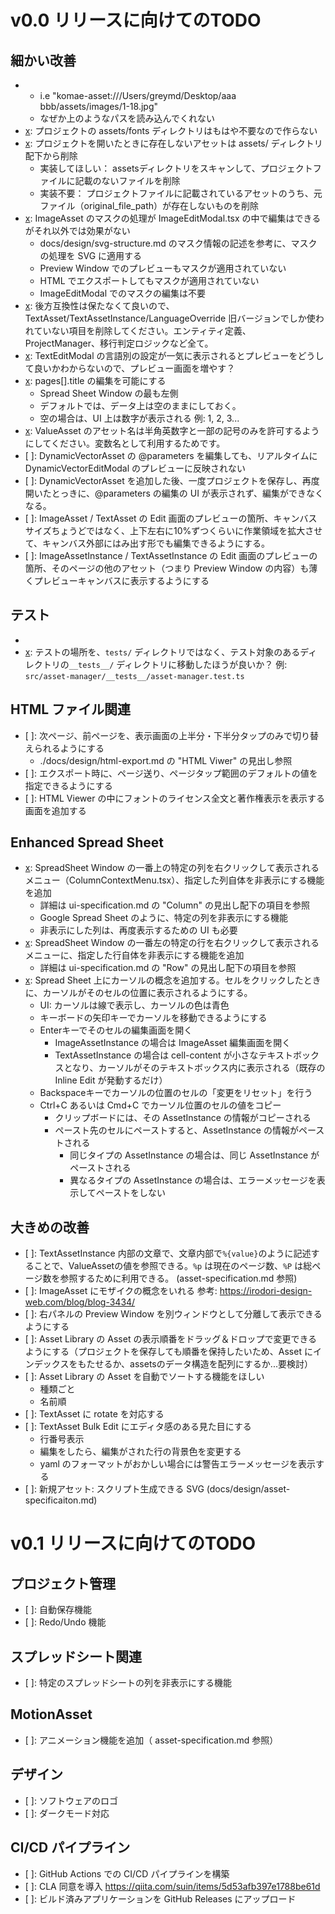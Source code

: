 # v0.0 リリースに向けてのTODO

## 細かい改善
- [x]: プロジェクト名に空白が含まれるとアセットが正常に読み込まれない。
  - i.e "komae-asset:///Users/greymd/Desktop/aaa bbb/assets/images/1-18.jpg"
  - なぜか上のようなパスを読み込んでくれない
- [x]: プロジェクトの assets/fonts ディレクトリはもはや不要なので作らない
- [x]: プロジェクトを開いたときに存在しないアセットは assets/ ディレクトリ配下から削除
  - 実装してほしい： assetsディレクトリをスキャンして、プロジェクトファイルに記載のないファイルを削除
  - 実装不要： プロジェクトファイルに記載されているアセットのうち、元ファイル（original_file_path）が存在しないものを削除
- [x]: ImageAsset のマスクの処理が ImageEditModal.tsx の中で編集はできるがそれ以外では効果がない
  - docs/design/svg-structure.md のマスク情報の記述を参考に、マスクの処理を SVG に適用する
  - Preview Window でのプレビューもマスクが適用されていない
  - HTML でエクスポートしてもマスクが適用されていない
  - ImageEditModal でのマスクの編集は不要
- [x]: 後方互換性は保たなくて良いので、TextAsset/TextAssetInstance/LanguageOverride 旧バージョンでしか使われていない項目を削除してください。エンティティ定義、ProjectManager、移行判定ロジックなど全て。
- [x]: TextEditModal の言語別の設定が一気に表示されるとプレビューをどうして良いかわからないので、プレビュー画面を増やす？
- [x]: pages[].title の編集を可能にする
  - Spread Sheet Window の最も左側
  - デフォルトでは、データ上は空のままにしておく。
  - 空の場合は、UI 上は数字が表示される 例: 1, 2, 3...
- [x]: ValueAsset のアセット名は半角英数字と一部の記号のみを許可するようにしてください。変数名として利用するためです。
- [ ]: DynamicVectorAsset の @parameters を編集しても、リアルタイムに DynamicVectorEditModal のプレビューに反映されない
- [ ]: DynamicVectorAsset を追加した後、一度プロジェクトを保存し、再度開いたとっきに、@parameters の編集の UI が表示されず、編集ができなくなる。
- [ ]: ImageAsset / TextAsset の Edit 画面のプレビューの箇所、キャンバスサイズちょうどではなく、上下左右に10%ずつくらいに作業領域を拡大させて、キャンバス外部にはみ出す形でも編集できるようにする。
- [ ]: ImageAssetInstance / TextAssetInstance の Edit 画面のプレビューの箇所、そのページの他のアセット（つまり Preview Window の内容）も薄くプレビューキャンバスに表示するようにする

## テスト
- [x]: テストをしっかり通す
- [x]: テストの場所を、`tests/` ディレクトリではなく、テスト対象のあるディレクトリの`__tests__/` ディレクトリに移動したほうが良いか？ 例: `src/asset-manager/__tests__/asset-manager.test.ts`

## HTML ファイル関連
- [ ]: 次ページ、前ページを、表示画面の上半分・下半分タップのみで切り替えられるようにする
  - ./docs/design/html-export.md の "HTML Viwer" の見出し参照
- [ ]: エクスポート時に、ページ送り、ページタップ範囲のデフォルトの値を指定できるようにする
- [ ]: HTML Viewer の中にフォントのライセンス全文と著作権表示を表示する画面を追加する

## Enhanced Spread Sheet
- [x]: SpreadSheet Window の一番上の特定の列を右クリックして表示されるメニュー（ColumnContextMenu.tsx）、指定した列自体を非表示にする機能を追加
  - 詳細は ui-specification.md の "Column" の見出し配下の項目を参照
  - Google Spread Sheet のように、特定の列を非表示にする機能
  - 非表示にした列は、再度表示するための UI も必要
- [x]: SpreadSheet Window の一番左の特定の行を右クリックして表示されるメニューに、指定した行自体を非表示にする機能を追加
  - 詳細は ui-specification.md の "Row" の見出し配下の項目を参照
- [x]: Spread Sheet 上にカーソルの概念を追加する。セルをクリックしたときに、カーソルがそのセルの位置に表示されるようにする。
  - UI: カーソルは線で表示し、カーソルの色は青色
  - キーボードの矢印キーでカーソルを移動できるようにする
  - Enterキーでそのセルの編集画面を開く
    - ImageAssetInstance の場合は ImageAsset 編集画面を開く
    - TextAssetInstance の場合は cell-content が小さなテキストボックスとなり、カーソルがそのテキストボックス内に表示される（既存の Inline Edit が発動するだけ）
  - Backspaceキーでカーソルの位置のセルの「変更をリセット」を行う
  - Ctrl+C あるいは Cmd+C でカーソル位置のセルの値をコピー
    - クリップボードには、その AssetInstance の情報がコピーされる
    - ペースト先のセルにペーストすると、AssetInstance の情報がペーストされる
      - 同じタイプの AssetInstance の場合は、同じ AssetInstance がペーストされる
      - 異なるタイプの AssetInstance の場合は、エラーメッセージを表示してペーストをしない



## 大きめの改善
- [ ]: TextAssetInstance 内部の文章で、文章内部で`%{value}`のように記述することで、ValueAssetの値を参照できる。`%p` は現在のページ数、`%P` は総ページ数を参照するために利用できる。 (asset-specification.md 参照)
- [ ]: ImageAsset にモザイクの概念をいれる 参考: https://irodori-design-web.com/blog/blog-3434/
- [ ]: 右パネルの Preview Window を別ウィンドウとして分離して表示できるようにする
- [ ]: Asset Library の Asset の表示順番をドラッグ＆ドロップで変更できるようにする（プロジェクトを保存しても順番を保持したいため、Asset にインデックスをもたせるか、assetsのデータ構造を配列にするか...要検討）
- [ ]: Asset Library の Asset を自動でソートする機能をほしい
  - 種類ごと
  - 名前順
- [ ]: TextAsset に rotate を対応する
- [ ]: TextAsset Bulk Edit にエディタ感のある見た目にする
  - 行番号表示
  - 編集をしたら、編集がされた行の背景色を変更する
  - yaml のフォーマットがおかしい場合には警告エラーメッセージを表示する
- [ ]: 新規アセット: スクリプト生成できる SVG (docs/design/asset-specificaiton.md)

# v0.1 リリースに向けてのTODO

## プロジェクト管理
- [ ]: 自動保存機能
- [ ]: Redo/Undo 機能

## スプレッドシート関連
- [ ]: 特定のスプレッドシートの列を非表示にする機能

## MotionAsset
- [ ]: アニメーション機能を追加（ asset-specification.md 参照）

## デザイン
- [ ]: ソフトウェアのロゴ
- [ ]: ダークモード対応

## CI/CD パイプライン
- [ ]: GitHub Actions での CI/CD パイプラインを構築
- [ ]: CLA 同意を導入 https://qiita.com/suin/items/5d53afb397e1788be61d
- [ ]: ビルド済みアプリケーションを GitHub Releases にアップロード

